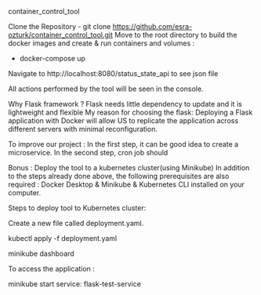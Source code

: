 container_control_tool

Clone the Repository - git clone https://github.com/esra-ozturk/container_control_tool.git
Move to the root  directory to build the docker images and create & run containers and volumes :

- docker-compose up

Navigate to http://localhost:8080/status_state_api to see json file

All actions performed by the tool will be seen in the console.


Why Flask framework ?
Flask needs little dependency to update and it is lightweight and flexible
My reason for choosing the flask: Deploying a Flask application with Docker will allow US to replicate the application across different servers with minimal reconfiguration.



To improve our project : In the first step, it can be good idea to create a microservice.
In the second step, cron job should 



Bonus : Deploy the tool to a kubernetes cluster(using Minikube)
In addition to the steps already done above, the following prerequisites are also required :
Docker Desktop & Minikube & Kubernetes CLI installed on your computer.

Steps to deploy tool to Kubernetes cluster: 

Create a new file called deployment.yaml. 

kubectl apply -f deployment.yaml

minikube dashboard

To access the application :

minikube start service: flask-test-service
